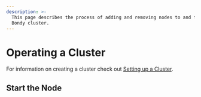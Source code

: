 ```yaml
---
description: >-
  This page describes the process of adding and removing nodes to and from a
  Bondy cluster.
---
```


# Operating a Cluster

For information on creating a cluster check out [Setting up a Cluster](../configuring/configuration-reference/setting-up-a-cluster.md).

## Start the Node

